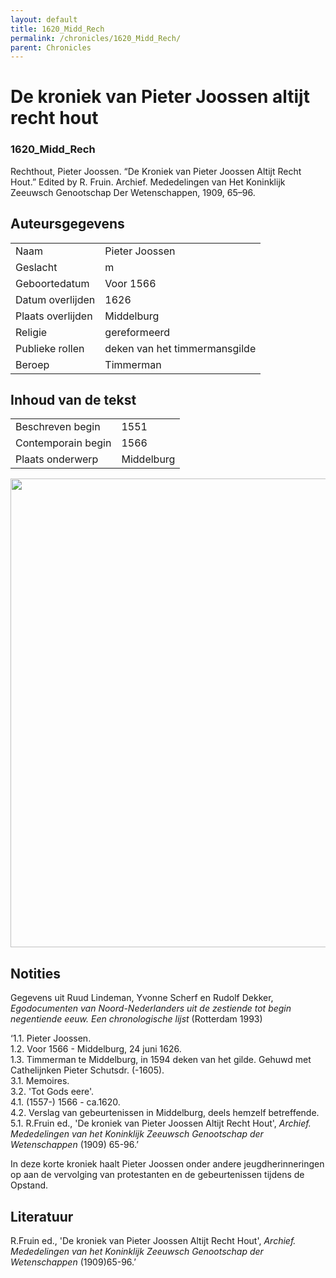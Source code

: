 ```yaml
---
layout: default
title: 1620_Midd_Rech
permalink: /chronicles/1620_Midd_Rech/
parent: Chronicles
--- 
```



# De kroniek van Pieter Joossen altijt recht hout 

### 1620_Midd_Rech 

Rechthout, Pieter Joossen. “De Kroniek van Pieter Joossen Altijt Recht Hout.” Edited by R. Fruin. Archief. Mededelingen van Het Koninklijk Zeeuwsch Genootschap Der Wetenschappen, 1909, 65–96. 

## Auteursgegevens 

| | | 
| --------------- | --------------- | 
| Naam | Pieter Joossen | 
| Geslacht | m | 
| Geboortedatum | Voor 1566 | 
| Datum overlijden | 1626 | 
| Plaats overlijden | Middelburg | 
| Religie | gereformeerd | 
| Publieke rollen | deken van het timmermansgilde | 
| Beroep | Timmerman | 

## Inhoud van de tekst 

| | | 
| --------------- | --------------- | 
| Beschreven begin | 1551 | 
| Contemporain begin | 1566 | 
| Plaats onderwerp | Middelburg | 

[<img src="..\..\barplots_chronicles\1620_Midd_Rech.jpg" width="750"/>](..\..\barplots_chronicles\1620_Midd_Rech.jpg) 

## Notities 

Gegevens uit Ruud Lindeman, Yvonne Scherf en Rudolf Dekker, _Egodocumenten van
Noord-Nederlanders uit de zestiende tot begin negentiende eeuw. Een
chronologische lijst_ (Rotterdam 1993)

‘1.1. Pieter Joossen.  
1.2. Voor 1566 - Middelburg, 24 juni 1626.  
1.3. Timmerman te Middelburg, in 1594 deken van het gilde. Gehuwd met
Cathelijnken Pieter Schutsdr. (-1605).  
3.1. Memoires.  
3.2. 'Tot Gods eere'.  
4.1. (1557-) 1566 - ca.1620.  
4.2. Verslag van gebeurtenissen in Middelburg, deels hemzelf betreffende.  
5.1. R.Fruin ed., 'De kroniek van Pieter Joossen Altijt Recht Hout', _Archief.
Mededelingen van het Koninklijk Zeeuwsch Genootschap der Wetenschappen_ (1909)
65-96.’

In deze korte kroniek haalt Pieter Joossen onder andere jeugdherinneringen op
aan de vervolging van protestanten en de gebeurtenissen tijdens de Opstand.



## Literatuur

R.Fruin ed., 'De kroniek van Pieter Joossen Altijt Recht Hout', _Archief.
Mededelingen van het Koninklijk Zeeuwsch Genootschap der Wetenschappen_ (1909)65-96.’



